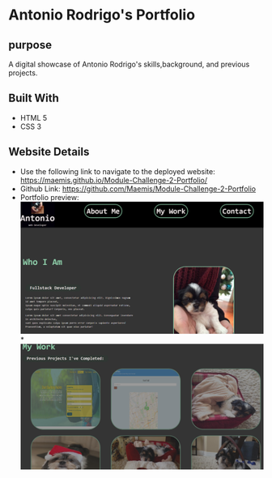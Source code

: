 # Antonio Rodrigo's Portfolio


## purpose 
A digital showcase of Antonio Rodrigo's skills,background, and previous projects.


## Built With
* HTML 5 
* CSS 3

## Website Details
* Use the following link to navigate to the deployed website: https://maemis.github.io/Module-Challenge-2-Portfolio/ 
* Github Link: https://github.com/Maemis/Module-Challenge-2-Portfolio
* Portfolio preview: ![Alt text](./assets/images/deployed1.PNG?raw=true "Webpage preview")
*![Alt text](./assets/images/deployed2.PNG?raw=true "Webpage preview")
    